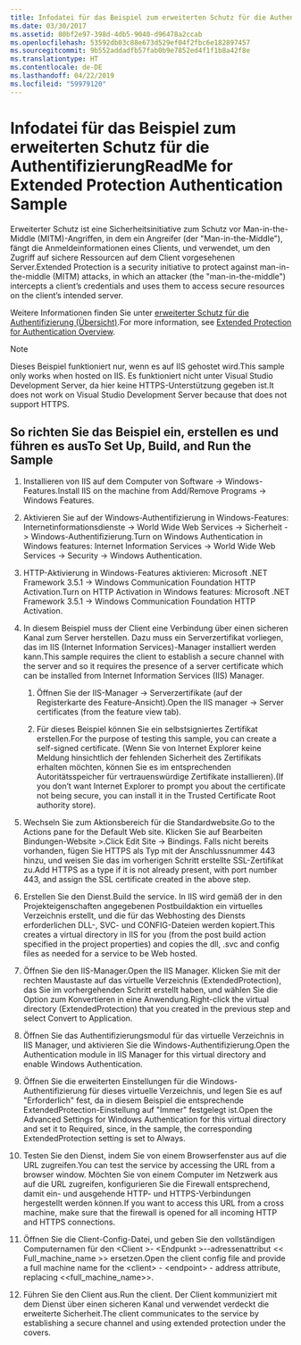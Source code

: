 ```yaml
---
title: Infodatei für das Beispiel zum erweiterten Schutz für die Authentifizierung
ms.date: 03/30/2017
ms.assetid: 80bf2e97-398d-4db5-9040-d96478a2ccab
ms.openlocfilehash: 53592db03c88e673d529ef04f2fbc6e182897457
ms.sourcegitcommit: 9b552addadfb57fab0b9e7852ed4f1f1b8a42f8e
ms.translationtype: HT
ms.contentlocale: de-DE
ms.lasthandoff: 04/22/2019
ms.locfileid: "59979120"
---
```

# <a name="readme-for-extended-protection-authentication-sample"></a><span data-ttu-id="ba0b3-102">Infodatei für das Beispiel zum erweiterten Schutz für die Authentifizierung</span><span class="sxs-lookup"><span data-stu-id="ba0b3-102">ReadMe for Extended Protection Authentication Sample</span></span>
<span data-ttu-id="ba0b3-103">Erweiterter Schutz ist eine Sicherheitsinitiative zum Schutz vor Man-in-the-Middle (MITM)-Angriffen, in dem ein Angreifer (der "Man-in-the-Middle"), fängt die Anmeldeinformationen eines Clients, und verwendet, um den Zugriff auf sichere Ressourcen auf dem Client vorgesehenen Server.</span><span class="sxs-lookup"><span data-stu-id="ba0b3-103">Extended Protection is a security initiative to protect against man-in-the-middle (MITM) attacks, in which an attacker (the "man-in-the-middle") intercepts a client’s credentials and uses them to access secure resources on the client’s intended server.</span></span>  
  
 <span data-ttu-id="ba0b3-104">Weitere Informationen finden Sie unter [erweiterter Schutz für die Authentifizierung (Übersicht)](../../../../docs/framework/wcf/feature-details/extended-protection-for-authentication-overview.md).</span><span class="sxs-lookup"><span data-stu-id="ba0b3-104">For more information, see [Extended Protection for Authentication Overview](../../../../docs/framework/wcf/feature-details/extended-protection-for-authentication-overview.md).</span></span>  
  
> [!NOTE]
>  <span data-ttu-id="ba0b3-105">Dieses Beispiel funktioniert nur, wenn es auf IIS gehostet wird.</span><span class="sxs-lookup"><span data-stu-id="ba0b3-105">This sample only works when hosted on IIS.</span></span> <span data-ttu-id="ba0b3-106">Es funktioniert nicht unter Visual Studio Development Server, da hier keine HTTPS-Unterstützung gegeben ist.</span><span class="sxs-lookup"><span data-stu-id="ba0b3-106">It does not work on Visual Studio Development Server because that does not support HTTPS.</span></span>  
  
## <a name="to-set-up-build-and-run-the-sample"></a><span data-ttu-id="ba0b3-107">So richten Sie das Beispiel ein, erstellen es und führen es aus</span><span class="sxs-lookup"><span data-stu-id="ba0b3-107">To Set Up, Build, and Run the Sample</span></span>  
  
1. <span data-ttu-id="ba0b3-108">Installieren von IIS auf dem Computer von Software -> Windows-Features.</span><span class="sxs-lookup"><span data-stu-id="ba0b3-108">Install IIS on the machine from Add/Remove Programs -> Windows Features.</span></span>  
  
2. <span data-ttu-id="ba0b3-109">Aktivieren Sie auf der Windows-Authentifizierung in Windows-Features: Internetinformationsdienste -> World Wide Web Services -> Sicherheit -> Windows-Authentifizierung.</span><span class="sxs-lookup"><span data-stu-id="ba0b3-109">Turn on Windows Authentication in Windows features: Internet Information Services -> World Wide Web Services -> Security -> Windows Authentication.</span></span>  
  
3. <span data-ttu-id="ba0b3-110">HTTP-Aktivierung in Windows-Features aktivieren: Microsoft .NET Framework 3.5.1 -> Windows Communication Foundation HTTP Activation.</span><span class="sxs-lookup"><span data-stu-id="ba0b3-110">Turn on HTTP Activation in Windows features: Microsoft .NET Framework 3.5.1 -> Windows Communication Foundation HTTP Activation.</span></span>  
  
4. <span data-ttu-id="ba0b3-111">In diesem Beispiel muss der Client eine Verbindung über einen sicheren Kanal zum Server herstellen. Dazu muss ein Serverzertifikat vorliegen, das im IIS (Internet Information Services)-Manager installiert werden kann.</span><span class="sxs-lookup"><span data-stu-id="ba0b3-111">This sample requires the client to establish a secure channel with the server and so it requires the presence of a server certificate which can be installed from Internet Information Services (IIS) Manager.</span></span>  
  
    1.  <span data-ttu-id="ba0b3-112">Öffnen Sie der IIS-Manager -> Serverzertifikate (auf der Registerkarte des Feature-Ansicht).</span><span class="sxs-lookup"><span data-stu-id="ba0b3-112">Open the IIS manager -> Server certificates (from the feature view tab).</span></span>  
  
    2.  <span data-ttu-id="ba0b3-113">Für dieses Beispiel können Sie ein selbstsigniertes Zertifikat erstellen.</span><span class="sxs-lookup"><span data-stu-id="ba0b3-113">For the purpose of testing this sample, you can create a self-signed certificate.</span></span> <span data-ttu-id="ba0b3-114">(Wenn Sie von Internet Explorer keine Meldung hinsichtlich der fehlenden Sicherheit des Zertifikats erhalten möchten, können Sie es im entsprechenden Autoritätsspeicher für vertrauenswürdige Zertifikate installieren).</span><span class="sxs-lookup"><span data-stu-id="ba0b3-114">(If you don’t want Internet Explorer to prompt you about the certificate not being secure, you can install it in the Trusted Certificate Root authority store).</span></span>  
  
5. <span data-ttu-id="ba0b3-115">Wechseln Sie zum Aktionsbereich für die Standardwebsite.</span><span class="sxs-lookup"><span data-stu-id="ba0b3-115">Go to the Actions pane for the Default Web site.</span></span> <span data-ttu-id="ba0b3-116">Klicken Sie auf Bearbeiten Bindungen-Website >.</span><span class="sxs-lookup"><span data-stu-id="ba0b3-116">Click Edit Site -> Bindings.</span></span> <span data-ttu-id="ba0b3-117">Falls nicht bereits vorhanden, fügen Sie HTTPS als Typ mit der Anschlussnummer 443 hinzu, und weisen Sie das im vorherigen Schritt erstellte SSL-Zertifikat zu.</span><span class="sxs-lookup"><span data-stu-id="ba0b3-117">Add HTTPS as a type if it is not already present, with port number 443, and assign the SSL certificate created in the above step.</span></span>  
  
6. <span data-ttu-id="ba0b3-118">Erstellen Sie den Dienst.</span><span class="sxs-lookup"><span data-stu-id="ba0b3-118">Build the service.</span></span> <span data-ttu-id="ba0b3-119">In IIS wird gemäß der in den Projekteigenschaften angegebenen Postbuildaktion ein virtuelles Verzeichnis erstellt, und die für das Webhosting des Diensts erforderlichen DLL-, SVC- und CONFIG-Dateien werden kopiert.</span><span class="sxs-lookup"><span data-stu-id="ba0b3-119">This creates a virtual directory in IIS for you (from the post build action specified in the project properties) and copies the dll, .svc and config files as needed for a service to be Web hosted.</span></span>  
  
7. <span data-ttu-id="ba0b3-120">Öffnen Sie den IIS-Manager.</span><span class="sxs-lookup"><span data-stu-id="ba0b3-120">Open the IIS Manager.</span></span> <span data-ttu-id="ba0b3-121">Klicken Sie mit der rechten Maustaste auf das virtuelle Verzeichnis (ExtendedProtection), das Sie im vorhergehenden Schritt erstellt haben, und wählen Sie die Option zum Konvertieren in eine Anwendung.</span><span class="sxs-lookup"><span data-stu-id="ba0b3-121">Right-click the virtual directory (ExtendedProtection) that you created in the previous step and select Convert to Application.</span></span>  
  
8. <span data-ttu-id="ba0b3-122">Öffnen Sie das Authentifizierungsmodul für das virtuelle Verzeichnis in IIS Manager, und aktivieren Sie die Windows-Authentifizierung.</span><span class="sxs-lookup"><span data-stu-id="ba0b3-122">Open the Authentication module in IIS Manager for this virtual directory and enable Windows Authentication.</span></span>  
  
9. <span data-ttu-id="ba0b3-123">Öffnen Sie die erweiterten Einstellungen für die Windows-Authentifizierung für dieses virtuelle Verzeichnis, und legen Sie es auf "Erforderlich" fest, da in diesem Beispiel die entsprechende ExtendedProtection-Einstellung auf "Immer" festgelegt ist.</span><span class="sxs-lookup"><span data-stu-id="ba0b3-123">Open the Advanced Settings for Windows Authentication for this virtual directory and set it to Required, since, in the sample, the corresponding ExtendedProtection setting is set to Always.</span></span>  
  
10. <span data-ttu-id="ba0b3-124">Testen Sie den Dienst, indem Sie von einem Browserfenster aus auf die URL zugreifen.</span><span class="sxs-lookup"><span data-stu-id="ba0b3-124">You can test the service by accessing the URL from a browser window.</span></span> <span data-ttu-id="ba0b3-125">Möchten Sie von einem Computer im Netzwerk aus auf die URL zugreifen, konfigurieren Sie die Firewall entsprechend, damit ein- und ausgehende HTTP- und HTTPS-Verbindungen hergestellt werden können.</span><span class="sxs-lookup"><span data-stu-id="ba0b3-125">If you want to access this URL from a cross machine, make sure that the firewall is opened for all incoming HTTP and HTTPS connections.</span></span>  
  
11. <span data-ttu-id="ba0b3-126">Öffnen Sie die Client-Config-Datei, und geben Sie den vollständigen Computernamen für den \<Client >- \<Endpunkt >--adressenattribut << Full_machine_name >> ersetzen.</span><span class="sxs-lookup"><span data-stu-id="ba0b3-126">Open the client config file and provide a full machine name for the \<client> - \<endpoint> - address attribute, replacing <<full_machine_name>>.</span></span>  
  
12. <span data-ttu-id="ba0b3-127">Führen Sie den Client aus.</span><span class="sxs-lookup"><span data-stu-id="ba0b3-127">Run the client.</span></span> <span data-ttu-id="ba0b3-128">Der Client kommuniziert mit dem Dienst über einen sicheren Kanal und verwendet verdeckt die erweiterte Sicherheit.</span><span class="sxs-lookup"><span data-stu-id="ba0b3-128">The client communicates to the service by establishing a secure channel and using extended protection under the covers.</span></span>
